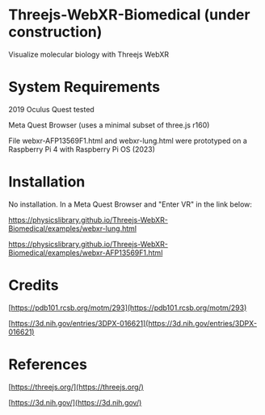 # Threejs-WebXR-Biomedical (under construction)
Visualize molecular biology with Threejs WebXR

# System Requirements

2019 Oculus Quest tested<br>

Meta Quest Browser (uses a minimal subset of three.js r160)<br>

File webxr-AFP13569F1.html and webxr-lung.html were prototyped on a Raspberry Pi 4 with Raspberry Pi OS (2023)<br>

# Installation

No installation. In a Meta Quest Browser and "Enter VR" in the link below:<br>

https://physicslibrary.github.io/Threejs-WebXR-Biomedical/examples/webxr-lung.html

https://physicslibrary.github.io/Threejs-WebXR-Biomedical/examples/webxr-AFP13569F1.html

# Credits
 
[https://pdb101.rcsb.org/motm/293](https://pdb101.rcsb.org/motm/293)

[https://3d.nih.gov/entries/3DPX-016621](https://3d.nih.gov/entries/3DPX-016621)

# References

[https://threejs.org/](https://threejs.org/)

[https://3d.nih.gov/](https://3d.nih.gov/)
